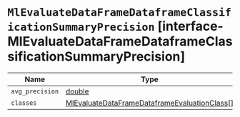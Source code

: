 # `MlEvaluateDataFrameDataframeClassificationSummaryPrecision` [interface-MlEvaluateDataFrameDataframeClassificationSummaryPrecision]

| Name | Type | Description |
| - | - | - |
| `avg_precision` | [double](./double.md) | &nbsp; |
| `classes` | [MlEvaluateDataFrameDataframeEvaluationClass](./MlEvaluateDataFrameDataframeEvaluationClass.md)[] | &nbsp; |
